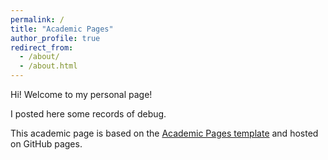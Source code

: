 ```yaml
---
permalink: /
title: "Academic Pages"
author_profile: true
redirect_from: 
  - /about/
  - /about.html
---
```

Hi! Welcome to my personal page!

I posted here some records of debug.

This academic page is based on the [Academic Pages template](https://github.com/academicpages/academicpages.github.io) and hosted on GitHub pages.

